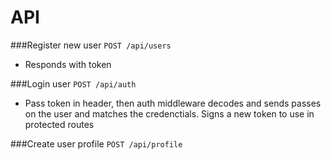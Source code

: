 # API

###Register new user `POST /api/users`

- Responds with token

###Login user `POST /api/auth`

- Pass token in header, then auth middleware decodes and sends passes on the user and matches the credenctials. Signs a new token to use in protected routes

###Create user profile `POST /api/profile`
